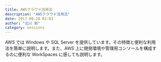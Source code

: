 ```yaml
---
title: AWSクラウド活用法
description: "AWSクラウド活用法"
date: 2017-09-28 02:03
author: "北川 剛"
category: sessions
---
```

AWS では Windows や SQL Server を提供しています。その特徴と便利な利用法を簡単に説明します。また、AWS 上に開発環境や管理用コンソールを構成するのに便利な WorkSpaces に感しても説明します。